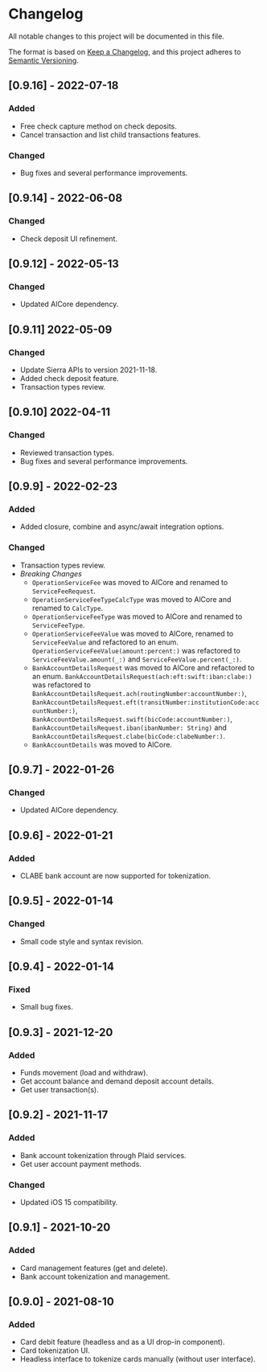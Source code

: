 # Changelog
All notable changes to this project will be documented in this file.

The format is based on [Keep a Changelog](https://keepachangelog.com/en/1.0.0/),
and this project adheres to [Semantic Versioning](https://semver.org/spec/v2.0.0.html).

## [0.9.16] - 2022-07-18
### Added
- Free check capture method on check deposits.
- Cancel transaction and list child transactions features.
### Changed
- Bug fixes and several performance improvements.

## [0.9.14] - 2022-06-08
### Changed
- Check deposit UI refinement.

## [0.9.12] - 2022-05-13
### Changed
- Updated AlCore dependency.

## [0.9.11] 2022-05-09
### Changed
- Update Sierra APIs to version 2021-11-18.
- Added check deposit feature.
- Transaction types review.

## [0.9.10] 2022-04-11
### Changed
- Reviewed transaction types.
- Bug fixes and several performance improvements.

## [0.9.9] - 2022-02-23
### Added
- Added closure, combine and async/await integration options.
### Changed
- Transaction types review.
- *Breaking Changes*
    - `OperationServiceFee` was moved to AlCore and renamed to `ServiceFeeRequest`.
    - `OperationServiceFeeTypeCalcType` was moved to AlCore and renamed to `CalcType`.
    - `OperationServiceFeeType` was moved to AlCore and renamed to `ServiceFeeType`.
    - `OperationServiceFeeValue` was moved to AlCore, renamed to `ServiceFeeValue` and refactored to an enum. `OperationServiceFeeValue(amount:percent:)` was refactored to `ServiceFeeValue.amount(_:)` and `ServiceFeeValue.percent(_:)`.
    - `BankAccountDetailsRequest` was moved to AlCore and refactored to an enum. `BankAccountDetailsRequest(ach:eft:swift:iban:clabe:)` was refactored to `BankAccountDetailsRequest.ach(routingNumber:accountNumber:)`, `BankAccountDetailsRequest.eft(transitNumber:institutionCode:accountNumber:)`, `BankAccountDetailsRequest.swift(bicCode:accountNumber:)`, `BankAccountDetailsRequest.iban(ibanNumber: String)` and `BankAccountDetailsRequest.clabe(bicCode:clabeNumber:)`.
    - `BankAccountDetails` was moved to AlCore.

## [0.9.7] - 2022-01-26
### Changed
- Updated AlCore dependency.

## [0.9.6] - 2022-01-21
### Added
- CLABE bank account are now supported for tokenization.

## [0.9.5] - 2022-01-14
### Changed
- Small code style and syntax revision.

## [0.9.4] - 2022-01-14
### Fixed
- Small bug fixes.

## [0.9.3] - 2021-12-20
### Added
- Funds movement (load and withdraw).
- Get account balance and demand deposit account details.
- Get user transaction(s).

## [0.9.2] - 2021-11-17
### Added
- Bank account tokenization through Plaid services.
- Get user account payment methods.
### Changed
- Updated iOS 15 compatibility.

## [0.9.1] - 2021-10-20
### Added
- Card management features (get and delete).
- Bank account tokenization and management.

## [0.9.0] - 2021-08-10
### Added
- Card debit feature (headless and as a UI drop-in component).
- Card tokenization UI.
- Headless interface to tokenize cards manually (without user interface).
